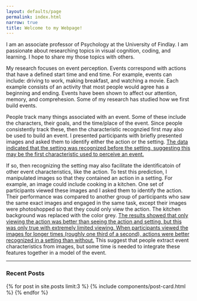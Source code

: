 ```yaml
---
layout: defaults/page
permalink: index.html
narrow: true
title: Welcome to my Webpage!
---
```


I am an associate professor of Psychology at the University of Findlay.  I am passionate about researching topics in visual cognition, coding, and learning.  I hope to share my those topics with others.    

My research focuses on event perception.  Events correspond with actions that have a defined start time and end time.  For example, events can include: driving to work, making breakfast, and watching a movie.  Each example consists of an activity that most people would agree has a beginning and ending.  Events have been shown to affect our attention, memory, and comprehesion.  Some of my research has studied how we first build events.  

People track many things associated with an event.  Some of these include the characters, their goals, and the time/place of the event.  Since people consistently track these, then the characteristic recognzied first may also be used to build an event.  I presented participants with briefly presented images and asked them to identify either the action or the setting.  [The data indicated that the setting was recognized before the setting, suggesting this may be the first characteristic used to perceive an event.](https://jov.arvojournals.org/article.aspx?articleid=2141724&resultClick=1)  

If so, then recognizing the setting may also facilitate the identificatoin of other event characteristics, like the action. To test this prediction, I manipulated images so that they contained an action in a setting.  For example, an image could include cooking in a kitchen.  One set of participants viewed these images and I asked them to identify the action. Their performance was compared to another group of participants who saw the same exact images and engaged in the same task, except their images were photoshopped so that they could only view the action.  The kitchen background was replaced with the color grey.  [The results showed that only viewing the action was better than seeing the action and setting, but this was only true with extremely limited viewing.  When participants viewed the images for longer times (roughly one third of a second), actions were better recognized in a setting than without.](https://jov.arvojournals.org/article.aspx?articleid=2433156&resultClick=1)  This suggest that people extract event characteristics from images, but some time is needed to integrate these features together in a model of the event.  

<hr />

### Recent Posts

{% for post in site.posts limit:3 %}
{% include components/post-card.html %}
{% endfor %}



